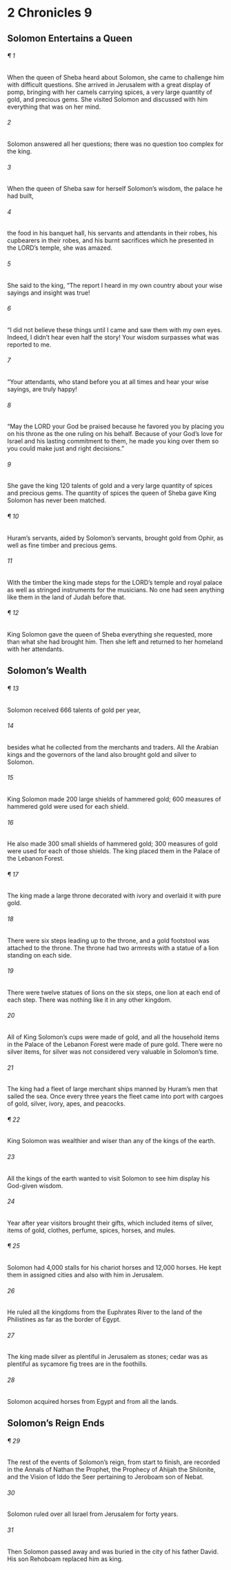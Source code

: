 # 2 Chronicles 9
## Solomon Entertains a Queen
###### ¶ 1
When the queen of Sheba heard about Solomon, she came to challenge him with difficult questions. She arrived in Jerusalem with a great display of pomp, bringing with her camels carrying spices, a very large quantity of gold, and precious gems. She visited Solomon and discussed with him everything that was on her mind.
###### 2
Solomon answered all her questions; there was no question too complex for the king.
###### 3
When the queen of Sheba saw for herself Solomon’s wisdom, the palace he had built,
###### 4
the food in his banquet hall, his servants and attendants in their robes, his cupbearers in their robes, and his burnt sacrifices which he presented in the LORD’s temple, she was amazed.
###### 5
She said to the king, “The report I heard in my own country about your wise sayings and insight was true!
###### 6
“I did not believe these things until I came and saw them with my own eyes. Indeed, I didn’t hear even half the story! Your wisdom surpasses what was reported to me.
###### 7
“Your attendants, who stand before you at all times and hear your wise sayings, are truly happy!
###### 8
“May the LORD your God be praised because he favored you by placing you on his throne as the one ruling on his behalf. Because of your God’s love for Israel and his lasting commitment to them, he made you king over them so you could make just and right decisions.”
###### 9
She gave the king 120 talents of gold and a very large quantity of spices and precious gems. The quantity of spices the queen of Sheba gave King Solomon has never been matched.
###### ¶ 10
Huram’s servants, aided by Solomon’s servants, brought gold from Ophir, as well as fine timber and precious gems.
###### 11
With the timber the king made steps for the LORD’s temple and royal palace as well as stringed instruments for the musicians. No one had seen anything like them in the land of Judah before that.
###### ¶ 12
King Solomon gave the queen of Sheba everything she requested, more than what she had brought him. Then she left and returned to her homeland with her attendants.
## Solomon’s Wealth
###### ¶ 13
Solomon received 666 talents of gold per year,
###### 14
besides what he collected from the merchants and traders. All the Arabian kings and the governors of the land also brought gold and silver to Solomon.
###### 15
King Solomon made 200 large shields of hammered gold; 600 measures of hammered gold were used for each shield.
###### 16
He also made 300 small shields of hammered gold; 300 measures of gold were used for each of those shields. The king placed them in the Palace of the Lebanon Forest.
###### ¶ 17
The king made a large throne decorated with ivory and overlaid it with pure gold.
###### 18
There were six steps leading up to the throne, and a gold footstool was attached to the throne. The throne had two armrests with a statue of a lion standing on each side.
###### 19
There were twelve statues of lions on the six steps, one lion at each end of each step. There was nothing like it in any other kingdom.
###### 20
All of King Solomon’s cups were made of gold, and all the household items in the Palace of the Lebanon Forest were made of pure gold. There were no silver items, for silver was not considered very valuable in Solomon’s time.
###### 21
The king had a fleet of large merchant ships manned by Huram’s men that sailed the sea. Once every three years the fleet came into port with cargoes of gold, silver, ivory, apes, and peacocks.
###### ¶ 22
King Solomon was wealthier and wiser than any of the kings of the earth.
###### 23
All the kings of the earth wanted to visit Solomon to see him display his God-given wisdom.
###### 24
Year after year visitors brought their gifts, which included items of silver, items of gold, clothes, perfume, spices, horses, and mules.
###### ¶ 25
Solomon had 4,000 stalls for his chariot horses and 12,000 horses. He kept them in assigned cities and also with him in Jerusalem.
###### 26
He ruled all the kingdoms from the Euphrates River to the land of the Philistines as far as the border of Egypt.
###### 27
The king made silver as plentiful in Jerusalem as stones; cedar was as plentiful as sycamore fig trees are in the foothills.
###### 28
Solomon acquired horses from Egypt and from all the lands.
## Solomon’s Reign Ends
###### ¶ 29
The rest of the events of Solomon’s reign, from start to finish, are recorded in the Annals of Nathan the Prophet, the Prophecy of Ahijah the Shilonite, and the Vision of Iddo the Seer pertaining to Jeroboam son of Nebat.
###### 30
Solomon ruled over all Israel from Jerusalem for forty years.
###### 31
Then Solomon passed away and was buried in the city of his father David. His son Rehoboam replaced him as king.
